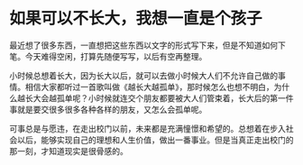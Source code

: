 # 如果可以不长大，我想一直是个孩子

最近想了很多东西，一直想把这些东西以文字的形式写下来，但是不知道如何下笔。今天难得空闲，打算先随便写写，以后有空再整理。

小时候总想着长大，因为长大以后，就可以去做小时候大人们不允许自己做的事情。相信大家都听过一首歌叫做《越长大越孤单》，那时候怎么也想不明白，为什么越长大会越孤单呢？小时候就连交个朋友都要被大人们管束着，长大后的第一件事就是要交很多很多各种各样的朋友，又怎么会孤单呢。

可事总是与愿违，在走出校门以前，未来都是充满憧憬和希望的。总想着在步入社会以后，能够实现自己的理想和人生价值，做出一番事业。但是当真正走出校门的那一刻，才知道现实是很骨感的。